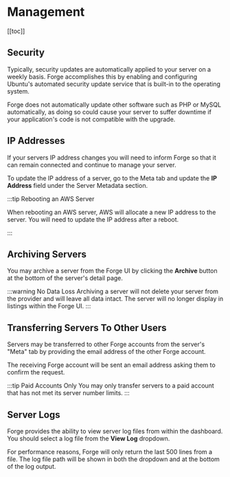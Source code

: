 # Management

[[toc]]

## Security

Typically, security updates are automatically applied to your server on a weekly basis. Forge accomplishes this by enabling and configuring Ubuntu's automated security update service that is built-in to the operating system.

Forge does not automatically update other software such as PHP or MySQL automatically, as doing so could cause your server to suffer downtime if your application's code is not compatible with the upgrade.

## IP Addresses

If your servers IP address changes you will need to inform Forge so that it can remain connected and continue to manage your server.

To update the IP address of a server, go to the Meta tab and update the **IP Address** field under the Server Metadata section.

:::tip Rebooting an AWS Server

When rebooting an AWS server, AWS will allocate a new IP address to the server. You will need to update the IP address after a reboot.

:::

## Archiving Servers

You may archive a server from the Forge UI by clicking the **Archive** button at the bottom of the server's detail page.

:::warning No Data Loss
Archiving a server will not delete your server from the provider and will leave all data intact. The server will no longer display in listings within the Forge UI.
:::

## Transferring Servers To Other Users

Servers may be transferred to other Forge accounts from the server's "Meta" tab by providing the email address of the other Forge account.

The receiving Forge account will be sent an email address asking them to confirm the request.

:::tip Paid Accounts Only
You may only transfer servers to a paid account that has not met its server number limits.
:::

## Server Logs

Forge provides the ability to view server log files from within the dashboard. You should select a log file from the **View Log** dropdown.

For performance reasons, Forge will only return the last 500 lines from a file. The log file path will be shown in both the dropdown and at the bottom of the log output.
